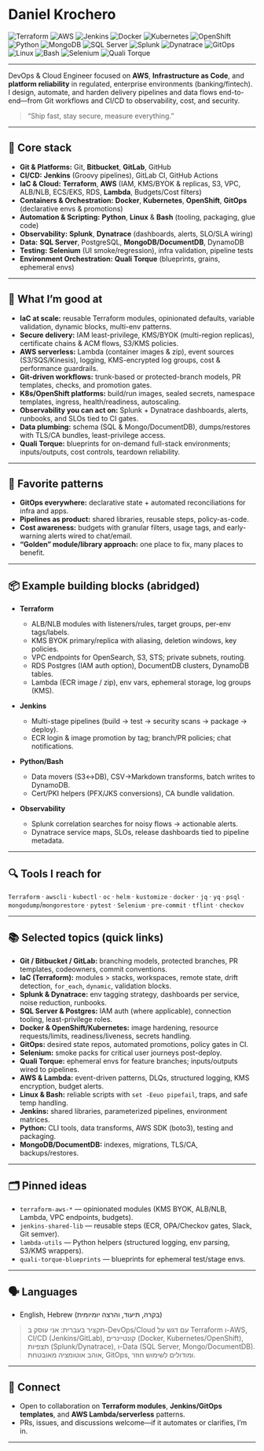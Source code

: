 # Daniel Krochero


![Terraform](https://img.shields.io/badge/IaC-Terraform-7B42BC?logo=terraform&logoColor=white)
![AWS](https://img.shields.io/badge/Cloud-AWS-FF9900?logo=amazonaws&logoColor=white)
![Jenkins](https://img.shields.io/badge/CI%2FCD-Jenkins-D24939?logo=jenkins&logoColor=white)
![Docker](https://img.shields.io/badge/Containers-Docker-2496ED?logo=docker&logoColor=white)
![Kubernetes](https://img.shields.io/badge/Orchestration-Kubernetes-326CE5?logo=kubernetes&logoColor=white)
![OpenShift](https://img.shields.io/badge/PaaS-OpenShift-EE0000?logo=redhatopenshift&logoColor=white)
![Python](https://img.shields.io/badge/Language-Python-3776AB?logo=python&logoColor=white)
![MongoDB](https://img.shields.io/badge/Database-MongoDB-47A248?logo=mongodb&logoColor=white)
![SQL Server](https://img.shields.io/badge/Database-SQL%20Server-CC2927?logo=microsoftsqlserver&logoColor=white)
![Splunk](https://img.shields.io/badge/Observability-Splunk-000000?logo=splunk&logoColor=white)
![Dynatrace](https://img.shields.io/badge/Monitoring-Dynatrace-1496FF?logo=dynatrace&logoColor=white)
![GitOps](https://img.shields.io/badge/Workflow-GitOps-FF4088?logo=git&logoColor=white)
![Linux](https://img.shields.io/badge/OS-Linux-FCC624?logo=linux&logoColor=black)
![Bash](https://img.shields.io/badge/Shell-Bash-4EAA25?logo=gnubash&logoColor=white)
![Selenium](https://img.shields.io/badge/Testing-Selenium-43B02A?logo=selenium&logoColor=white)
![Quali Torque](https://img.shields.io/badge/Environments-Quali%20Torque-0066CC?logo=qualcomm&logoColor=white)

---


DevOps & Cloud Engineer focused on **AWS**, **Infrastructure as Code**, and **platform reliability** in regulated, enterprise environments (banking/fintech). I design, automate, and harden delivery pipelines and data flows end-to-end—from Git workflows and CI/CD to observability, cost, and security.

> “Ship fast, stay secure, measure everything.”

---

## 🔧 Core stack

- **Git & Platforms:** Git, **Bitbucket**, **GitLab**, GitHub
- **CI/CD:** **Jenkins** (Groovy pipelines), GitLab CI, GitHub Actions
- **IaC & Cloud:** **Terraform**, **AWS** (IAM, KMS/BYOK & replicas, S3, VPC, ALB/NLB, ECS/EKS, RDS, **Lambda**, Budgets/Cost filters)
- **Containers & Orchestration:** **Docker**, **Kubernetes**, **OpenShift**, **GitOps** (declarative envs & promotions)
- **Automation & Scripting:** **Python**, **Linux** & **Bash** (tooling, packaging, glue code)
- **Observability:** **Splunk**, **Dynatrace** (dashboards, alerts, SLO/SLA wiring)
- **Data:** **SQL Server**, PostgreSQL, **MongoDB/DocumentDB**, DynamoDB
- **Testing:** **Selenium** (UI smoke/regression), infra validation, pipeline tests
- **Environment Orchestration:** **Quali Torque** (blueprints, grains, ephemeral envs)

---

## 🧭 What I’m good at

- **IaC at scale:** reusable Terraform modules, opinionated defaults, variable validation, dynamic blocks, multi-env patterns.
- **Secure delivery:** IAM least-privilege, KMS/BYOK (multi-region replicas), certificate chains & ACM flows, S3/KMS policies.
- **AWS serverless:** Lambda (container images & zip), event sources (S3/SQS/Kinesis), logging, KMS-encrypted log groups, cost & performance guardrails.
- **Git-driven workflows:** trunk-based or protected-branch models, PR templates, checks, and promotion gates.
- **K8s/OpenShift platforms:** build/run images, sealed secrets, namespace templates, ingress, health/readiness, autoscaling.
- **Observability you can act on:** Splunk + Dynatrace dashboards, alerts, runbooks, and SLOs tied to CI gates.
- **Data plumbing:** schema (SQL & Mongo/DocumentDB), dumps/restores with TLS/CA bundles, least-privilege access.
- **Quali Torque:** blueprints for on-demand full-stack environments; inputs/outputs, cost controls, teardown reliability.

---

## 🧪 Favorite patterns

- **GitOps everywhere:** declarative state + automated reconciliations for infra and apps.
- **Pipelines as product:** shared libraries, reusable steps, policy-as-code.
- **Cost awareness:** budgets with granular filters, usage tags, and early-warning alerts wired to chat/email.
- **“Golden” module/library approach:** one place to fix, many places to benefit.

---

## 📦 Example building blocks (abridged)

- **Terraform**
  - ALB/NLB modules with listeners/rules, target groups, per-env tags/labels.
  - KMS BYOK primary/replica with aliasing, deletion windows, key policies.
  - VPC endpoints for OpenSearch, S3, STS; private subnets, routing.
  - RDS Postgres (IAM auth option), DocumentDB clusters, DynamoDB tables.
  - Lambda (ECR image / zip), env vars, ephemeral storage, log groups (KMS).

- **Jenkins**
  - Multi-stage pipelines (build → test → security scans → package → deploy).
  - ECR login & image promotion by tag; branch/PR policies; chat notifications.

- **Python/Bash**
  - Data movers (S3↔DB), CSV→Markdown transforms, batch writes to DynamoDB.
  - Cert/PKI helpers (PFX/JKS conversions), CA bundle validation.

- **Observability**
  - Splunk correlation searches for noisy flows → actionable alerts.
  - Dynatrace service maps, SLOs, release dashboards tied to pipeline metadata.

---

## 🔍 Tools I reach for

`Terraform` · `awscli` · `kubectl` · `oc` · `helm` · `kustomize` · `docker` · `jq` · `yq` · `psql` · `mongodump`/`mongorestore` · `pytest` · `Selenium` · `pre-commit` · `tflint` · `checkov`

---

## 📚 Selected topics (quick links)

- **Git / Bitbucket / GitLab:** branching models, protected branches, PR templates, codeowners, commit conventions.  
- **IaC (Terraform):** modules > stacks, workspaces, remote state, drift detection, `for_each`, `dynamic`, validation blocks.  
- **Splunk & Dynatrace:** env tagging strategy, dashboards per service, noise reduction, runbooks.  
- **SQL Server & Postgres:** IAM auth (where applicable), connection tooling, least-privilege roles.  
- **Docker & OpenShift/Kubernetes:** image hardening, resource requests/limits, readiness/liveness, secrets handling.  
- **GitOps:** desired state repos, automated promotions, policy gates in CI.  
- **Selenium:** smoke packs for critical user journeys post-deploy.  
- **Quali Torque:** ephemeral envs for feature branches; inputs/outputs wired to pipelines.  
- **AWS & Lambda:** event-driven patterns, DLQs, structured logging, KMS encryption, budget alerts.  
- **Linux & Bash:** reliable scripts with `set -Eeuo pipefail`, traps, and safe temp handling.  
- **Jenkins:** shared libraries, parameterized pipelines, environment matrices.  
- **Python:** CLI tools, data transforms, AWS SDK (boto3), testing and packaging.  
- **MongoDB/DocumentDB:** indexes, migrations, TLS/CA, backups/restores.

---

## 🗂️ Pinned ideas

- `terraform-aws-*` — opinionated modules (KMS BYOK, ALB/NLB, Lambda, VPC endpoints, budgets).  
- `jenkins-shared-lib` — reusable steps (ECR, OPA/Checkov gates, Slack, Git semver).  
- `lambda-utils` — Python helpers (structured logging, env parsing, S3/KMS wrappers).  
- `quali-torque-blueprints` — blueprints for ephemeral test/stage envs.  

---

## 🗣️ Languages

- English, Hebrew (בקרה, תיעוד, והרצה יומיומית)

> תקציר בעברית: אני עוסק ב-DevOps/Cloud עם דגש על Terraform ו-AWS, CI/CD (Jenkins/GitLab), קונטיינרים (Docker, Kubernetes/OpenShift), תצפיות (Splunk/Dynatrace), ו-Data (SQL Server, Mongo/DocumentDB). אוהב אוטומציה מאובטחת, GitOps, ומודולים לשימוש חוזר.

---

## 🤝 Connect

- Open to collaboration on **Terraform modules**, **Jenkins/GitOps templates**, and **AWS Lambda/serverless** patterns.  
- PRs, issues, and discussions welcome—if it automates or clarifies, I’m in.

---

